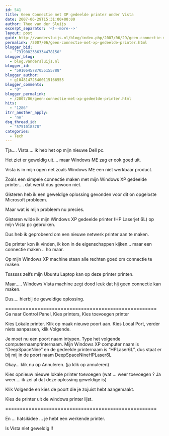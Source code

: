 ```yaml
---
id: 541
title: Geen Connectie met XP gedeelde printer onder Vista
date: 2007-06-29T15:31:00+00:00
author: Theo van der Sluijs
excerpt_separator: '<!--more-->'
layout: post
guid: http://vandersluijs.nl/blog/index.php/2007/06/29/geen-connectie-met-xp-gedeelde-printer/
permalink: /2007/06/geen-connectie-met-xp-gedeelde-printer.html
blogger_bid:
  - "7319082336334478150"
blogger_blog:
  - blog.vandersluijs.nl
blogger_id:
  - "5910645787055155788"
blogger_author:
  - g104814725400115166555
blogger_comments:
  - "0"
blogger_permalink:
  - /2007/06/geen-connectie-met-xp-gedeelde-printer.html
hits:
  - "1286"
itrr_another_apply:
  - 'no'
dsq_thread_id:
  - "5751018378"
categories:
  - Tech
---
```

Tja…. Vista…. ik heb het op mijn nieuwe Dell pc.

Het ziet er geweldig uit…. maar Windows ME zag er ook goed uit.

Vista is in mijn ogen net zoals Windows ME een niet werkbaar product.

Zoals een simpele connectie maken met mijn Windows XP gedeelde printer…. dat werkt dus gewoon niet.

Gisteren heb ik een geweldige oplossing gevonden voor dit on opgeloste Microsoft probleem.

Maar wat is mijn probleem nu precies.

Gisteren wilde ik mijn Windows XP gedeelde printer (HP Laserjet 6L) op mijn Vista pc gebruiken.

Dus heb ik geprobeerd om een nieuwe netwerk printer aan te maken.

De printer kon ik vinden, ik kon in de eigenschappen kijken… maar een connectie maken .. ho maar.

Op mijn Windows XP machine staan alle rechten goed om connectie te maken.

Tssssss zelfs mijn Ubuntu Laptop kan op deze printer printen.

Maar….. Windows Vista machine zegt dood leuk dat hij geen connectie kan maken.

Dus…. hierbij de geweldige oplossing.

====================================================  
Ga naar Control Panel, Kies printers, Kies toevoegen printer

Kies Lokale printer. Klik op maak nieuwe poort aan. Kies Local Port, verder niets aanpassen, klik Volgende.

Je moet nu een poort naam intypen. Type het volgende computernaamprinternaam. Mijn Windows XP computer naam is “DeepSpaceNine” en de gedeelde printernaam is “HPLaser6L”, dus staat er bij mij in de poort naam DeepSpaceNineHPLaser6L

Okay… klik nu op Annuleren. (ja klik op annuleren)

Kies opnieuw nieuwe lokale printer toevoegen (wat … weer toevoegen ? Ja weer…. ik zei al dat deze oplossing geweldige is)

Klik Volgende en kies de poort die je zojuist hebt aangemaakt.

Kies de printer uit de windows printer lijst.

====================================================

En … hatsikidee … je hebt een werkende printer.

Is Vista niet geweldig !!